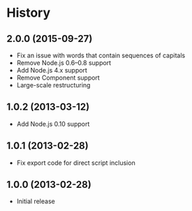 
# History

## 2.0.0 (2015-09-27)

  * Fix an issue with words that contain sequences of capitals
  * Remove Node.js 0.6–0.8 support
  * Add Node.js 4.x support
  * Remove Component support
  * Large-scale restructuring

## 1.0.2 (2013-03-12)

  * Add Node.js 0.10 support

## 1.0.1 (2013-02-28)

  * Fix export code for direct script inclusion

## 1.0.0 (2013-02-28)

  * Initial release
